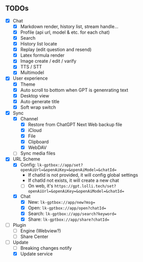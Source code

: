 ## TODOs
- [x] Chat
  - [x] Markdown render, history list, stream handle...
  - [x] Profile (api url, model & etc. for each chat)
  - [x] Search
  - [x] History list locate
  - [x] Replay (edit question and resend)
  - [x] Latex formula render
  - [x] Image create / edit / varify
  - [x] TTS / STT
  - [x] Multimodel 
- [x] User experience 
  - [x] Theme
  - [x] Auto scroll to bottom when GPT is genenrating text 
  - [x] Desktop view
  - [x] Auto generate title
  - [x] Soft wrap switch
- [x] Sync
  - [x] Channel 
    - [x] Restore from ChatGPT Next Web backup file
    - [x] iCloud
    - [x] File
    - [x] Clipboard
    - [x] WebDAV
  - [ ] Sync media files
- [x] URL Scheme
  - [x] Config: `lk-gptbox://app/set?openAiUrl=&openAiKey=&openAiModel=&chatId=`
    - If chatId is not provided, it will config global settings
    - If chatId not exists, it will create a new chat
    - [ ] On web, it's `https://gpt.lolli.tech/set?openAiUrl=&openAiKey=&openAiModel=&chatId=`
  - [x] Chat
    - [x] New: `lk-gptbox://app/new?msg=`
    - [x] Open: `lk-gptbox://app/open?chatId=`
    - [x] Search: `lk-gptbox://app/search?keyword=`
    - [x] Share: `lk-gptbox://app/share?chatId=`
- [ ] Plugin
  - [ ] Engine (Webview?)
  - [ ] Share Center
- [ ] Update
  - [ ] Breaking changes notify
  - [x] Update service 